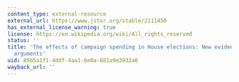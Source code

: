 ```yaml
---
content_type: external-resource
external_url: https://www.jstor.org/stable/2111450
has_external_license_warning: true
license: https://en.wikipedia.org/wiki/All_rights_reserved
status: ''
title: 'The effects of campaign spending in House elections: New evidence for old
  arguments'
uid: 85b5a1f1-4ddf-4aa1-8e8a-681a9e3932a0
wayback_url: ''
---
```

